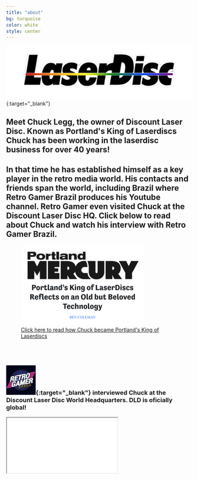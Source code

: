 ```yaml
---
title: "about"
bg: turquoise
color: white
style: center
---
```


[![laserdiscs](img/LD_logo_color-removebg.png)](https://en.wikipedia.org/wiki/LaserDisc){:target="_blank"}

## Meet **Chuck Legg**, the owner of Discount Laser Disc.  Known as Portland's King of Laserdiscs Chuck has been working in the laserdisc business for over 40 years!
## In that time he has established himself as a key player in the retro media world.  His contacts and friends span the world, including Brazil where Retro Gamer Brazil produces his Youtube channel.  Retro Gamer even visited Chuck at the Discount Laser Disc HQ.  Click below to read about Chuck and watch his interview with Retro Gamer Brazil.

<figure>
    <a href="https://www.portlandmercury.com/movies-and-tv/2019/10/24/27367742/the-king-of-laserdiscs-reflects-on-an-old-but-beloved-technology" target="_blank" rel="noopener noreferrer">
        <img src="/img/king_of_LD.png"
        alt="King of Laserdiscs"
        />
        <figcaption class="caption-text">Click here to read how Chuck became Portland's King of Laserdiscs
        </figcaption>
    </a>
</figure>

<br><br>
### [![Retro Gamer Brazil](img/retro_gamer_brazil.jpg)](https://retrogamerbrasil.com/){:target="_blank"} interviewed Chuck at the Discount Laser Disc World Headquarters.  DLD is oficially global!

<div class="icontain">
    <iframe src="//www.youtube.com/embed/1SAJHr70C4c" allowfullscreen>
    </iframe>
</div>
